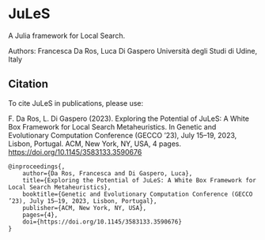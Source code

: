 # JuLeS

A Julia framework for Local Search.

Authors: Francesca Da Ros, Luca Di Gaspero
Università degli Studi di Udine, Italy

## Citation

To cite JuLeS in publications, please use:

F. Da Ros, L. Di Gaspero (2023). Exploring the Potential of JuLeS: A White Box Framework for Local Search Metaheuristics.  In Genetic and Evolutionary Computation Conference (GECCO ’23), July 15–19, 2023, Lisbon, Portugal. ACM, New York, NY, USA, 4 pages. https://doi.org/10.1145/3583133.3590676

```
@inproceedings{,
    author={Da Ros, Francesca and Di Gaspero, Luca},
    title={Exploring the Potential of JuLeS: A White Box Framework for Local Search Metaheuristics},
    booktitle={Genetic and Evolutionary Computation Conference (GECCO ’23), July 15–19, 2023, Lisbon, Portugal},
    publisher={ACM, New York, NY, USA},
    pages={4},
    doi={https://doi.org/10.1145/3583133.3590676}
}
```


